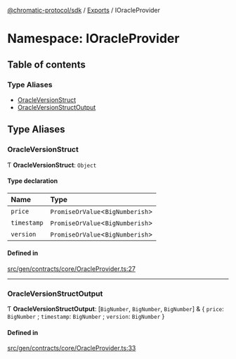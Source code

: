 [@chromatic-protocol/sdk](../README.md) / [Exports](../modules.md) / IOracleProvider

# Namespace: IOracleProvider

## Table of contents

### Type Aliases

- [OracleVersionStruct](IOracleProvider.md#oracleversionstruct)
- [OracleVersionStructOutput](IOracleProvider.md#oracleversionstructoutput)

## Type Aliases

### OracleVersionStruct

Ƭ **OracleVersionStruct**: `Object`

#### Type declaration

| Name | Type |
| :------ | :------ |
| `price` | `PromiseOrValue`<`BigNumberish`\> |
| `timestamp` | `PromiseOrValue`<`BigNumberish`\> |
| `version` | `PromiseOrValue`<`BigNumberish`\> |

#### Defined in

[src/gen/contracts/core/OracleProvider.ts:27](https://github.com/chromatic-protocol/sdk/blob/5e51723/src/gen/contracts/core/OracleProvider.ts#L27)

___

### OracleVersionStructOutput

Ƭ **OracleVersionStructOutput**: [`BigNumber`, `BigNumber`, `BigNumber`] & { `price`: `BigNumber` ; `timestamp`: `BigNumber` ; `version`: `BigNumber`  }

#### Defined in

[src/gen/contracts/core/OracleProvider.ts:33](https://github.com/chromatic-protocol/sdk/blob/5e51723/src/gen/contracts/core/OracleProvider.ts#L33)
